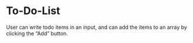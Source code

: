 # To-Do-List
User can write todo items in an input, and can add the items to an array by clicking the “Add” button.
